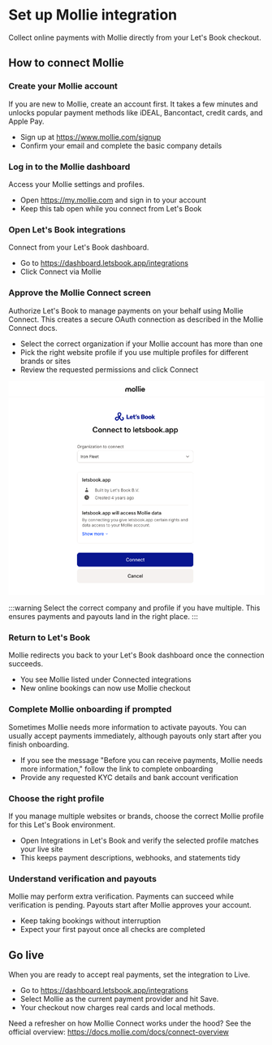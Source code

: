 # Set up Mollie integration

Collect online payments with Mollie directly from your Let's Book checkout.

## How to connect Mollie

### Create your Mollie account

If you are new to Mollie, create an account first. It takes a few minutes and unlocks popular payment methods like iDEAL, Bancontact, credit cards, and Apple Pay.

- Sign up at https://www.mollie.com/signup
- Confirm your email and complete the basic company details

### Log in to the Mollie dashboard

Access your Mollie settings and profiles.

- Open https://my.mollie.com and sign in to your account
- Keep this tab open while you connect from Let's Book

### Open Let's Book integrations

Connect from your Let's Book dashboard.

- Go to https://dashboard.letsbook.app/integrations
- Click Connect via Mollie

### Approve the Mollie Connect screen

Authorize Let's Book to manage payments on your behalf using Mollie Connect. This creates a secure OAuth connection as described in the Mollie Connect docs.

- Select the correct organization if your Mollie account has more than one
- Pick the right website profile if you use multiple profiles for different brands or sites
- Review the requested permissions and click Connect

![Mollie Connect screenshot](./graphics/mollie-connect.png)

:::warning
Select the correct company and profile if you have multiple. This ensures payments and payouts land in the right place.
:::

### Return to Let's Book

Mollie redirects you back to your Let's Book dashboard once the connection succeeds.

- You see Mollie listed under Connected integrations
- New online bookings can now use Mollie checkout

### Complete Mollie onboarding if prompted

Sometimes Mollie needs more information to activate payouts. You can usually accept payments immediately, although payouts only start after you finish onboarding.

- If you see the message "Before you can receive payments, Mollie needs more information," follow the link to complete onboarding
- Provide any requested KYC details and bank account verification

### Choose the right profile

If you manage multiple websites or brands, choose the correct Mollie profile for this Let's Book environment.

- Open Integrations in Let's Book and verify the selected profile matches your live site
- This keeps payment descriptions, webhooks, and statements tidy

### Understand verification and payouts

Mollie may perform extra verification. Payments can succeed while verification is pending. Payouts start after Mollie approves your account.

- Keep taking bookings without interruption
- Expect your first payout once all checks are completed

## Go live

When you are ready to accept real payments, set the integration to Live.

- Go to https://dashboard.letsbook.app/integrations
- Select Mollie as the current payment provider and hit Save.
- Your checkout now charges real cards and local methods.

Need a refresher on how Mollie Connect works under the hood? See the official overview: https://docs.mollie.com/docs/connect-overview
